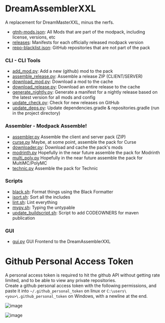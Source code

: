 # DreamAssemblerXXL

A replacement for DreamMasterXXL, minus the nerfs.

* [gtnh-mods.json](gtnh-assets.json): All Mods that are part of the modpack, including license, versions, etc
* [releases](releases): Manifests for each officially released modpack version
* [repo-blacklist.json](repo-blacklist.json): GitHub repositories that are not part of the pack


### CLI - CLI Tools
* [add_mod.py](src/gtnh/cli/add_mod.py): Add a new (github) mod to the pack
* [assemble_release.py](src/gtnh/cli/assemble_release.py): Assemble a release ZIP (CLIENT/SERVER)
* [download_mod.py](src/gtnh/cli/download_mod.py): Download a mod to the cache
* [download_release.py](src/gtnh/cli/download_release.py): Download an entire release to the cache
* [generate_nightly.py](src/gtnh/cli/generate_nightly.py): Generate a manifest for a nightly release based on the latest version for all mods and config
* [update_check.py](src/gtnh/cli/update_check.py): Check for new releases on GitHub
* [update_deps.py](src/gtnh/cli/update_deps.py): Update dependencies.gradle & repositories.gradle (run in the project directory)

### Assembler - Modpack Assemble!
* [assembler.py](src/gtnh/assembler/assembler.py) Assemble the client and server pack (ZIP)
* [curse.py](src/gtnh/assembler/curse.py) Maybe, at some point, assemble the pack for Curse
* [downloader.py](src/gtnh/assembler/downloader.py): Download and cache the pack's mods
* [modrinth.py](src/gtnh/assembler/modrinth.py) Hopefully in the near future assemble the pack for Modrinth
* [multi_poly.py](src/gtnh/assembler/multi_poly.py) Hopefully in the near future assemble the pack for MultiMC/PolyMC
* [technic.py](src/gtnh/assembler/technic.py) Assemble the pack for Technic

### Scripts
* [black.sh](scripts/black.sh): Format things using the Black Formatter
* [isort.sh](scripts/isort.sh): Sort all the includes
* [lint.sh](scripts/lint.sh): Lint everything
* [mypy.sh](scripts/mypy.sh): Typing the untypable 
* [update_buildscript.sh](scripts/update_buildscript.sh): Script to add CODEOWNERS for maven publication

### GUI
* [gui.py](src/gtnh/gui/gui.py) GUI Frontend to the DreamAssemblerXXL



# Github Personal Access Token

A personal access token is required to hit the github API without getting rate limited, and to be able to view any private repositories.  
Create a github personal access token with the following permissions, and paste it into `~/.github_personal_token` on linux or `C:\users\<you>\.github_personal_token` 
on Windows, with a newline at the end.

![image](https://user-images.githubusercontent.com/1894689/162634764-7d343964-bdee-4e87-aa4a-8aa2fd90cd2c.png)

![image](https://user-images.githubusercontent.com/1894689/162634755-f625cdf8-6f1b-4f80-adef-b37f97a8301f.png)
